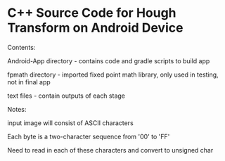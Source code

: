 # C++ Source Code for Hough Transform on Android Device


Contents:

Android-App directory - contains code and gradle scripts to build app

fpmath directory - imported fixed point math library, only used in testing, not in final app

text files - contain outputs of each stage

Notes:

input image will consist of ASCII characters

Each byte is a two-character sequence from '00' to 'FF'

Need to read in each of these characters and convert to unsigned char


